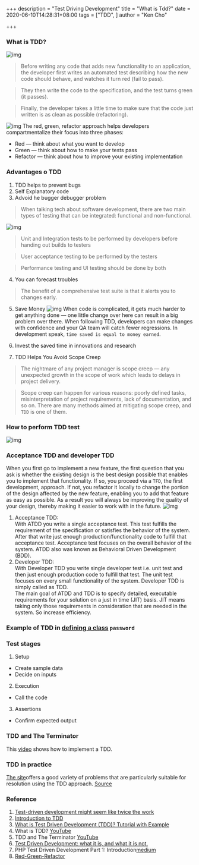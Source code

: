 +++
description = "Test Driving Development"
title = "What is Tdd?"
date = 2020-06-10T14:28:31+08:00
tags = ["TDD", ]
author = "Ken Cho"

+++
### What is TDD?
![img](/image/tdd.gif)

>Before writing any code that adds new functionality to an application, the developer first writes an automated test describing how the new code should behave, and watches it turn red (fail to pass). 

>They then write the code to the specification, and the test turns green (it passes).

>Finally, the developer takes a little time to make sure that the code just written is as clean as possible (refactoring).

![img](/image/red-green-refactor.png)
The red, green, refactor approach helps developers compartmentalize their focus into three phases:
   - Red — think about what you want to develop
   - Green — think about how to make your tests pass
   - Refactor — think about how to improve your existing implementation
### Advantages o TDD
1. TDD helps to prevent bugs  
2. Self Explanatory code  
3. Advoid he bugger debugger problem  
>When talking tech about software development, there are two main types of testing that can be integrated: functional and non-functional.

![img](/image/testing.jpeg)

>Unit and Integration tests to be performed by developers before handing out builds to testers

>User acceptance testing to be performed by the testers

>Performance testing and UI testing should be done by both

4. You can forecast troubles  
>The benefit of a comprehensive test suite is that it alerts you to changes early.
5. Save Money
![img](/image/money.png)
When code is complicated, it gets much harder to get anything done — one little change over here can result in a big problem over there. 
When following TDD, developers can make changes with confidence and your QA team will catch fewer regressions. 
In development speak, `time saved is equal to money earned`.

6. Invest the saved time in innovations and research

7. TDD Helps You Avoid Scope Creep
>The nightmare of any project manager is scope creep — any unexpected growth in the scope of work which leads to delays in project delivery.

>Scope creep can happen for various reasons: poorly defined tasks, misinterpretation of project requirements, lack of documentation, and so on. There are many methods aimed at mitigating scope creep, and `TDD` is one of them.

### How to perform TDD test
![img](/image/tddtest.png)



### Acceptance TDD and developer TDD
When you first go to implement a new feature, the first question that you ask is whether the existing design is the best design possible that enables you to implement that functionality. 
If so, you proceed via a `TFD`, the first development, approach. If not, you refactor it locally to change the portion of the design affected by the new feature, enabling you to add that feature as easy as possible. 
As a result you will always be improving the quality of your design, thereby making it easier to work with in the future.
![img](/image/acceptance.jpg)

1. Acceptance TDD:  
With ATDD you write a single acceptance test. This test fulfills the requirement of the specification or satisfies the behavior of the system. After that write just enough production/functionality code to fulfill that acceptance test. Acceptance test focuses on the overall behavior of the system. ATDD also was known as Behavioral Driven Development (BDD).    
2. Developer TDD:  
With Developer TDD you write single developer test i.e. unit test and then just enough production code to fulfill that test. The unit test focuses on every small functionality of the system. Developer TDD is simply called as TDD.  
The main goal of ATDD and TDD is to specify detailed, executable requirements for your solution on a just in time (JIT) basis. JIT means taking only those requirements in consideration that are needed in the system. So increase efficiency.  


### Example of TDD in [defining a class](https://www.guru99.com/test-driven-development.html) `password`

### Test stages
1. Setup
- Create sample data  
- Decide on inputs  
2. Execution  
- Call the code  
3. Assertions  
- Confirm expected output  

### TDD and The Terminator
This [video](https://www.youtube.com/watch?v=EcoIjf3RABI) shows how to implement a TDD.


### TDD in practice
[The site](http://sites.google.com/site/tddproblems/all-problems-1)offers a good variety of problems that are particularly suitable for resolution using the TDD approach.
[Source](https://hackernoon.com/introduction-to-test-driven-development-tdd-61a13bc92d92)


### Reference
1. [Test-driven development might seem like twice the work](https://www.freecodecamp.org/news/isnt-tdd-test-driven-development-twice-the-work-why-should-you-care-4ddcabeb3df9/)
2. [Introduction to TDD](http://agiledata.org/essays/tdd.html)
3. [What is Test Driven Development (TDD)? Tutorial with Example](https://www.guru99.com/test-driven-development.html)
4. What is TDD? [YouTube](https://www.youtube.com/watch?v=-7E00lFE89s)
5. TDD and The Terminator [YouTube](https://www.youtube.com/watch?v=EcoIjf3RABI)
6. [Test Driven Development: what it is, and what it is not.](https://www.freecodecamp.org/news/test-driven-development-what-it-is-and-what-it-is-not-41fa6bca02a2/)
7. PHP Test Driven Development Part 1: Introduction[medium](https://medium.com/@sameernyaupane/php-test-driven-development-part-1-introduction-5483362d79b5)
8. [Red-Green-Refactor](https://www.codecademy.com/articles/tdd-red-green-refactor)